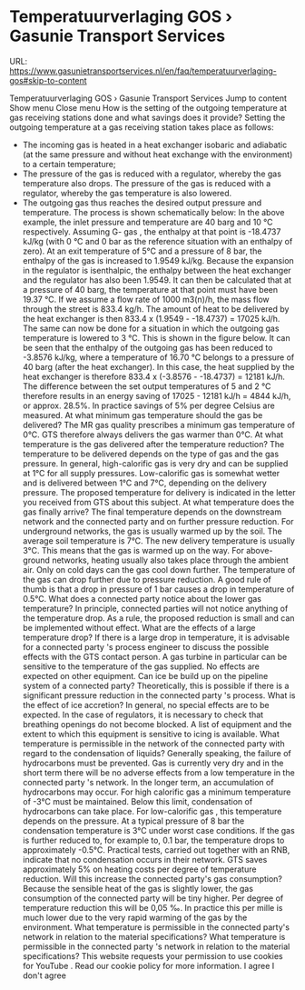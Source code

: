 # Temperatuurverlaging GOS › Gasunie Transport Services

URL: https://www.gasunietransportservices.nl/en/faq/temperatuurverlaging-gos#skip-to-content

Temperatuurverlaging GOS › Gasunie Transport Services
Jump to content
Show menu
Close menu
How is the setting of the outgoing temperature at gas receiving stations done and what savings does it provide?
Setting the outgoing temperature at a
gas
receiving station takes place as follows:
- The incoming
gas
is heated in a heat exchanger isobaric and adiabatic (at the same pressure and without heat exchange with the environment) to a certain temperature;
- The pressure of the
gas
is reduced with a regulator, whereby the
gas
temperature also drops. The pressure of the
gas
is reduced with a regulator, whereby the
gas
temperature is also lowered.
- The outgoing
gas
thus reaches the desired output pressure and temperature.
The process is shown schematically below:
In the above example, the inlet pressure and temperature are 40 barg and 10 °C respectively. Assuming G-
gas
, the enthalpy at that point is -18.4737 kJ/kg (with 0 °C and 0 bar as the reference situation with an enthalpy of zero).
At an exit temperature of 5°C and a pressure of 8 bar, the enthalpy of the
gas
is increased to 1.9549 kJ/kg. Because the expansion in the regulator is isenthalpic, the enthalpy between the heat exchanger and the regulator has also been 1.9549. It can then be calculated that at a pressure of 40 barg, the temperature at that point must have been 19.37 °C.
If we assume a flow rate of 1000 m3(n)/h, the mass flow through the street is 833.4 kg/h. The amount of heat to be delivered by the heat exchanger is then
833.4 x (1.9549 - -18.4737) = 17025 kJ/h.
The same can now be done for a situation in which the outgoing
gas
temperature is lowered to 3 °C. This is shown in the figure below.
It can be seen that the enthalpy of the outgoing
gas
has been reduced to -3.8576 kJ/kg, where a temperature of 16.70 °C belongs to a pressure of 40 barg (after the heat exchanger).
In this case, the heat supplied by the heat exchanger is therefore
833.4 x (-3.8576 - -18.4737) = 12181 kJ/h.
The difference between the set output temperatures of 5 and 2 °C therefore results in an energy saving of 17025 - 12181 kJ/h = 4844 kJ/h, or approx. 28.5%. In practice savings of 5% per degree Celsius are measured.
At what minimum gas temperature should the gas be delivered?
The MR
gas quality
prescribes a minimum
gas
temperature of 0°C.
GTS
therefore always delivers the
gas
warmer than 0°C.
At what temperature is the gas delivered after the temperature reduction?
The temperature to be delivered depends on the type of
gas
and the
gas
pressure. In general, high-calorific
gas
is very dry and can be supplied at 1°C for all
supply
pressures. Low-calorific
gas
is somewhat wetter and is delivered between 1°C and 7°C, depending on the delivery pressure. The proposed temperature for delivery is indicated in the letter you received from
GTS
about this subject.
At what temperature does the gas finally arrive?
The final temperature depends on the downstream network and the
connected party
and on further pressure reduction. For underground networks, the
gas
is usually warmed up by the soil. The average soil temperature is 7°C. The new delivery temperature is usually 3°C. This means that the
gas
is warmed up on the way. For above-ground networks, heating usually also takes place through the ambient air. Only on cold days can the
gas
cool down further. The temperature of the
gas
can drop further due to pressure reduction. A good rule of thumb is that a drop in pressure of 1 bar causes a drop in temperature of 0.5°C.
What does a connected party notice about the lower gas temperature?
In principle, connected parties will not notice anything of the temperature drop. As a rule, the proposed reduction is small and can be implemented without effect.
What are the effects of a large temperature drop?
If there is a large drop in temperature, it is advisable for a
connected party
's process engineer to discuss the possible effects with the
GTS
contact person. A
gas
turbine in particular can be sensitive to the temperature of the
gas
supplied. No effects are expected on other equipment.
Can ice be build up on the pipeline system of a connected party?
Theoretically, this is possible if there is a significant pressure reduction in the
connected party
's process.
What is the effect of ice accretion?
In general, no special effects are to be expected. In the case of regulators, it is necessary to check that breathing openings do not become blocked. A list of equipment and the extent to which this equipment is sensitive to icing is available.
What temperature is permissible in the network of the connected party with regard to the condensation of liquids?
Generally speaking, the failure of hydrocarbons must be prevented.
Gas
is currently very dry and in the short term there will be no adverse effects from a low temperature in the
connected party
's network. In the longer term, an accumulation of hydrocarbons may occur. For high calorific
gas
a minimum temperature of -3°C must be maintained. Below this limit, condensation of hydrocarbons can take place. For low-calorific
gas
, this temperature depends on the pressure. At a typical pressure of 8 bar the condensation temperature is 3°C under worst case conditions. If the
gas
is further reduced to, for example to, 0.1 bar, the temperature drops to approximately -0.5°C. Practical tests, carried out together with an RNB, indicate that no condensation occurs in their network.
GTS saves approximately 5% on heating costs per degree of temperature reduction. Will this increase the connected party's gas consumption?
Because the sensible heat of the
gas
is slightly lower, the
gas
consumption of the
connected party
will be tiny higher. Per degree of temperature reduction this will be 0,05 ‰. In practice this per mille is much lower due to the very rapid warming of the
gas
by the environment.
What temperature is permissible in the connected party's network in relation to the material specifications?
What temperature is permissible in the
connected party
's network in relation to the material specifications?
This website requests your permission to use cookies for
YouTube
. Read our
cookie policy
for more information.
I agree
I don't agree